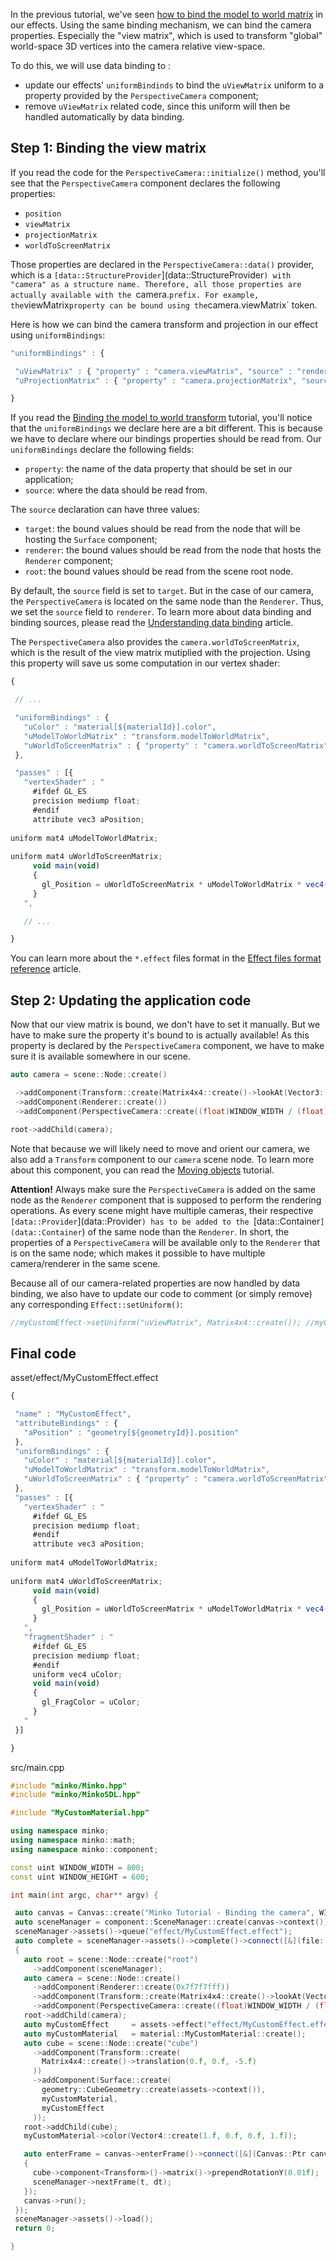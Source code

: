 In the previous tutorial, we've seen [how to bind the model to world matrix](../tutorial/19-Binding_the_model_to_world_transform.md) in our effects. Using the same binding mechanism, we can bind the camera properties. Especially the "view matrix", which is used to transform "global" world-space 3D vertices into the camera relative view-space.

To do this, we will use data binding to :

-   update our effects' `uniformBindinds` to bind the `uViewMatrix` uniform to a property provided by the `PerspectiveCamera` component;
-   remove `uViewMatrix` related code, since this uniform will then be handled automatically by data binding.

Step 1: Binding the view matrix
-------------------------------

If you read the code for the `PerspectiveCamera::initialize()` method, you'll see that the `PerspectiveCamera` component declares the following properties:

-   `position`
-   `viewMatrix`
-   `projectionMatrix`
-   `worldToScreenMatrix`

Those properties are declared in the `PerspectiveCamera::data()` provider, which is a `[data::StructureProvider`](data::StructureProvider`) with "camera" as a structure name. Therefore, all those properties are actually available with the `camera.` prefix. For example, the `viewMatrix` property can be bound using the `camera.viewMatrix` token.

Here is how we can bind the camera transform and projection in our effect using `uniformBindings`:

```javascript
"uniformBindings" : {

 "uViewMatrix" : { "property" : "camera.viewMatrix", "source" : "renderer" },
 "uProjectionMatrix" : { "property" : "camera.projectionMatrix", "source" : "renderer" }

} 
```


If you read the [Binding the model to world transform](../tutorial/19-Binding_the_model_to_world_transform.md) tutorial, you'll notice that the `uniformBindings` we declare here are a bit different. This is because we have to declare where our bindings properties should be read from. Our `uniformBindings` declare the following fields:

-   `property`: the name of the data property that should be set in our application;
-   `source`: where the data should be read from.

The `source` declaration can have three values:

-   `target`: the bound values should be read from the node that will be hosting the `Surface` component;
-   `renderer`: the bound values should be read from the node that hosts the `Renderer` component;
-   `root`: the bound values should be read from the scene root node.

By default, the `source` field is set to `target`. But in the case of our camera, the `PerspectiveCamera` is located on the same node than the `Renderer`. Thus, we set the `source` field to `renderer`. To learn more about data binding and binding sources, please read the [Understanding data binding](../tutorial/Understanding_data_binding.md) article.

The `PerspectiveCamera` also provides the `camera.worldToScreenMatrix`, which is the result of the view matrix mutiplied with the projection. Using this property will save us some computation in our vertex shader:

```javascript
{

 // ...

 "uniformBindings" : {
   "uColor" : "material[${materialId}].color",
   "uModelToWorldMatrix" : "transform.modelToWorldMatrix",
   "uWorldToScreenMatrix" : { "property" : "camera.worldToScreenMatrix", "source" : "renderer" }
 },

 "passes" : [{
   "vertexShader" : "
     #ifdef GL_ES
     precision mediump float;
     #endif
     attribute vec3 aPosition;
    
uniform mat4 uModelToWorldMatrix;
    
uniform mat4 uWorldToScreenMatrix;
     void main(void)
     {
       gl_Position = uWorldToScreenMatrix * uModelToWorldMatrix * vec4(aPosition, 1.0);
     }
   ",

   // ...

} 
```


You can learn more about the `*.effect` files format in the [Effect files format reference](../tutorial/Effect_files_format_reference.md) article.

Step 2: Updating the application code
-------------------------------------

Now that our view matrix is bound, we don't have to set it manually. But we have to make sure the property it's bound to is actually available! As this property is declared by the `PerspectiveCamera` component, we have to make sure it is available somewhere in our scene.

```cpp
auto camera = scene::Node::create()

 ->addComponent(Transform::create(Matrix4x4::create()->lookAt(Vector3::create(), Vector3::create(-5.0f, 5.0f, 5.0f))))
 ->addComponent(Renderer::create())
 ->addComponent(PerspectiveCamera::create((float)WINDOW_WIDTH / (float)WINDOW_HEIGHT));

root->addChild(camera); 
```


Note that because we will likely need to move and orient our camera, we also add a `Transform` component to our `camera` scene node. To learn more about this component, you can read the [Moving objects](../tutorial/04-Moving_objects.md) tutorial.

**Attention!** Always make sure the `PerspectiveCamera` is added on the same node as the `Renderer` component that is supposed to perform the rendering operations. As every scene might have multiple cameras, their respective `[data::Provider`](data::Provider`) has to be added to the `[data::Container`](data::Container`) of the same node than the `Renderer`. In short, the properties of a `PerspectiveCamera` will be available only to the `Renderer` that is on the same node; which makes it possible to have multiple camera/renderer in the same scene.

Because all of our camera-related properties are now handled by data binding, we also have to update our code to comment (or simply remove) any corresponding `Effect::setUniform()`:

```cpp
//myCustomEffect->setUniform("uViewMatrix", Matrix4x4::create()); //myCustomEffect->setUniform("uProjectionMatrix", Matrix4x4::create()->perspective((float)WINDOW_WIDTH / (float)WINDOW_HEIGHT)); 
```


Final code
----------

asset/effect/MyCustomEffect.effect 
```javascript
{

 "name" : "MyCustomEffect",
 "attributeBindings" : {
   "aPosition" : "geometry[${geometryId}].position"
 },
 "uniformBindings" : {
   "uColor" : "material[${materialId}].color",
   "uModelToWorldMatrix" : "transform.modelToWorldMatrix",
   "uWorldToScreenMatrix" : { "property" : "camera.worldToScreenMatrix", "source" : "renderer" }
 },
 "passes" : [{
   "vertexShader" : "
     #ifdef GL_ES
     precision mediump float;
     #endif
     attribute vec3 aPosition;
    
uniform mat4 uModelToWorldMatrix;
    
uniform mat4 uWorldToScreenMatrix;
     void main(void)
     {
       gl_Position = uWorldToScreenMatrix * uModelToWorldMatrix * vec4(aPosition, 1.0);
     }
   ",
   "fragmentShader" : "
     #ifdef GL_ES
     precision mediump float;
     #endif
     uniform vec4 uColor;
     void main(void)
     {
       gl_FragColor = uColor;
     }
   "
 }]

} 
```


src/main.cpp 
```cpp
#include "minko/Minko.hpp" 
#include "minko/MinkoSDL.hpp"

#include "MyCustomMaterial.hpp"
using namespace minko; 
using namespace minko::math; 
using namespace minko::component;
const uint WINDOW_WIDTH = 800; 
const uint WINDOW_HEIGHT = 600;

int main(int argc, char** argv) {

 auto canvas = Canvas::create("Minko Tutorial - Binding the camera", WINDOW_WIDTH, WINDOW_HEIGHT);
 auto sceneManager = component::SceneManager::create(canvas->context());
 sceneManager->assets()->queue("effect/MyCustomEffect.effect");
 auto complete = sceneManager->assets()->complete()->connect([&](file::AssetLibrary::Ptr assets)
 {
   auto root = scene::Node::create("root")
     ->addComponent(sceneManager);
   auto camera = scene::Node::create()
     ->addComponent(Renderer::create(0x7f7f7fff))
     ->addComponent(Transform::create(Matrix4x4::create()->lookAt(Vector3::create(), Vector3::create(-5.0f, 5.0f, 5.0f))))
     ->addComponent(PerspectiveCamera::create((float)WINDOW_WIDTH / (float)WINDOW_HEIGHT, (float)PI * 0.25f, .1f, 1000.f));
   root->addChild(camera);
   auto myCustomEffect     = assets->effect("effect/MyCustomEffect.effect");
   auto myCustomMaterial   = material::MyCustomMaterial::create();
   auto cube = scene::Node::create("cube")
     ->addComponent(Transform::create(
       Matrix4x4::create()->translation(0.f, 0.f, -5.f)
     ))
     ->addComponent(Surface::create(
       geometry::CubeGeometry::create(assets->context()),
       myCustomMaterial,
       myCustomEffect
     ));
   root->addChild(cube);
   myCustomMaterial->color(Vector4::create(1.f, 0.f, 0.f, 1.f));

   auto enterFrame = canvas->enterFrame()->connect([&](Canvas::Ptr canvas, float t, float dt)
   {
     cube->component<Transform>()->matrix()->prependRotationY(0.01f);
     sceneManager->nextFrame(t, dt);
   });
   canvas->run();
 });
 sceneManager->assets()->load();
 return 0;

} 
```


